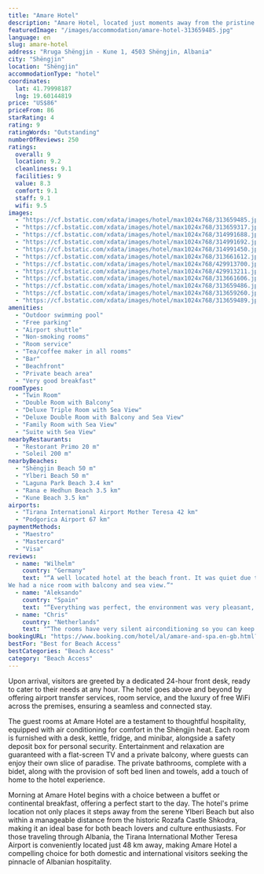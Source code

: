 ```yaml
---
title: "Amare Hotel"
description: "Amare Hotel, located just moments away from the pristine shores of Shëngjin Beach, stands as a beacon of comfort and luxury for travelers seeking an unforgettable stay."
featuredImage: "/images/accommodation/amare-hotel-313659485.jpg"
language: en
slug: amare-hotel
address: "Rruga Shëngjin - Kune 1, 4503 Shëngjin, Albania"
city: "Shëngjin"
location: "Shëngjin"
accommodationType: "hotel"
coordinates:
  lat: 41.79998187
  lng: 19.60144819
price: "US$86"
priceFrom: 86
starRating: 4
rating: 9
ratingWords: "Outstanding"
numberOfReviews: 250
ratings:
  overall: 9
  location: 9.2
  cleanliness: 9.1
  facilities: 9
  value: 8.3
  comfort: 9.1
  staff: 9.1
  wifi: 9.5
images:
  - "https://cf.bstatic.com/xdata/images/hotel/max1024x768/313659485.jpg?k=843cf8f62ed872ac80a8976fcd3793169d42779ebaf8c9c7b35fcf51dbf16792&o=&hp=1"
  - "https://cf.bstatic.com/xdata/images/hotel/max1024x768/313659317.jpg?k=cb67a504f4db7ac9b28cbca37090ca93a1ecfaa69b1f8ca34e56a5f17680abfb&o=&hp=1"
  - "https://cf.bstatic.com/xdata/images/hotel/max1024x768/314991688.jpg?k=536cea061dc6de481a4418ce92e7725b4b0a21cf8c2c22b537b6a0dc9d509968&o=&hp=1"
  - "https://cf.bstatic.com/xdata/images/hotel/max1024x768/314991692.jpg?k=7c8f091d70a88370547f6883f783c950838218f8d5eebf506d8897d3c0af2efe&o=&hp=1"
  - "https://cf.bstatic.com/xdata/images/hotel/max1024x768/314991450.jpg?k=855585956ed864e5dd28479aeebcf2ae3872ce6969f680c24fce439623b63b5e&o=&hp=1"
  - "https://cf.bstatic.com/xdata/images/hotel/max1024x768/313661612.jpg?k=35acad8a12a67d3a66cb7ea062123422bd319efb1dd5879dfc693cfdfb3fc369&o=&hp=1"
  - "https://cf.bstatic.com/xdata/images/hotel/max1024x768/429913700.jpg?k=316318c0c8836fd13f589963a444cef1f8a3fe85d6b15fd59b4707848b4eea36&o=&hp=1"
  - "https://cf.bstatic.com/xdata/images/hotel/max1024x768/429913211.jpg?k=ce5a3286ea6d16b030da2c5a926f869ae05526bd4283e74fcd61885d3de494e7&o=&hp=1"
  - "https://cf.bstatic.com/xdata/images/hotel/max1024x768/313661606.jpg?k=f884d4a0ec4792e7e6c8187052c1c2aafd77c0790510574513c283d810c27b2c&o=&hp=1"
  - "https://cf.bstatic.com/xdata/images/hotel/max1024x768/313659486.jpg?k=e0d2b8a9eeed89ca0847cbdb4af9de3f055c6a2a8be7fc68616cb5e6cfaa57ee&o=&hp=1"
  - "https://cf.bstatic.com/xdata/images/hotel/max1024x768/313659260.jpg?k=592fac2137f2c90866fd6afd5806d24817f4fa0367d0fadde1dc099de62e25d5&o=&hp=1"
  - "https://cf.bstatic.com/xdata/images/hotel/max1024x768/313659489.jpg?k=74259d42d8dc091e6d192e56c8bc3ee32276258c7508b5c4215545421979f61c&o=&hp=1"
amenities:
  - "Outdoor swimming pool"
  - "Free parking"
  - "Airport shuttle"
  - "Non-smoking rooms"
  - "Room service"
  - "Tea/coffee maker in all rooms"
  - "Bar"
  - "Beachfront"
  - "Private beach area"
  - "Very good breakfast"
roomTypes:
  - "Twin Room"
  - "Double Room with Balcony"
  - "Deluxe Triple Room with Sea View"
  - "Deluxe Double Room with Balcony and Sea View"
  - "Family Room with Sea View"
  - "Suite with Sea View"
nearbyRestaurants:
  - "Restorant Primo 20 m"
  - "Soleil 200 m"
nearbyBeaches:
  - "Shëngjin Beach 50 m"
  - "Ylberi Beach 50 m"
  - "Laguna Park Beach 3.4 km"
  - "Rana e Hedhun Beach 3.5 km"
  - "Kune Beach 3.5 km"
airports:
  - "Tirana International Airport Mother Teresa 42 km"
  - "Podgorica Airport 67 km"
paymentMethods:
  - "Maestro"
  - "Mastercard"
  - "Visa"
reviews:
  - name: "Wilhelm"
    country: "Germany"
    text: "“A well located hotel at the beach front. It was quiet due to end of season.
We had a nice room with balcony and sea view.”"
  - name: "Aleksando"
    country: "Spain"
    text: "“Everything was perfect, the environment was very pleasant, the staff was very friendly and polite, even though my trip was short, I felt very good and I will come back again”"
  - name: "Chris"
    country: "Netherlands"
    text: "“The rooms have very silent airconditioning so you can keep them on while you sleep”"
bookingURL: "https://www.booking.com/hotel/al/amare-and-spa.en-gb.html?aid=8035640"
bestFor: "Best for Beach Access"
bestCategories: "Beach Access"
category: "Beach Access"
---
```


Upon arrival, visitors are greeted by a dedicated 24-hour front desk, ready to cater to their needs at any hour. The hotel goes above and beyond by offering airport transfer services, room service, and the luxury of free WiFi across the premises, ensuring a seamless and connected stay.

The guest rooms at Amare Hotel are a testament to thoughtful hospitality, equipped with air conditioning for comfort in the Shëngjin heat. Each room is furnished with a desk, kettle, fridge, and minibar, alongside a safety deposit box for personal security. Entertainment and relaxation are guaranteed with a flat-screen TV and a private balcony, where guests can enjoy their own slice of paradise. The private bathrooms, complete with a bidet, along with the provision of soft bed linen and towels, add a touch of home to the hotel experience.

Morning at Amare Hotel begins with a choice between a buffet or continental breakfast, offering a perfect start to the day. The hotel's prime location not only places it steps away from the serene Ylberi Beach but also within a manageable distance from the historic Rozafa Castle Shkodra, making it an ideal base for both beach lovers and culture enthusiasts. For those traveling through Albania, the Tirana International Mother Teresa Airport is conveniently located just 48 km away, making Amare Hotel a compelling choice for both domestic and international visitors seeking the pinnacle of Albanian hospitality.